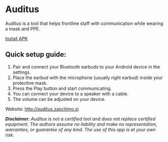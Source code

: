 # Auditus
Auditus is a tool that helps frontline staff with communication while wearing a mask and PPE.

[Install APK](http://maker.si/auditus/apk/Auditus_1v0.apk)


## Quick setup guide:
1. Pair and connect your Bluetooth earbuds to your Android device in the settings.
2. Place the earbud with the microphone (usually right earbud) inside your protective mask.
3. Press the Play button and start communicating.
4. You can connect your device to a speaker with a cable. 
5. The volume can be adjusted on your device.

Website: http://auditus.zascitimo.si

***Disclaimer**: Auditus is not a certified tool and does not replace certified equipment. The authors assume no liability and make no representation, warranties, or guarantee of any kind. The use of this app is at your own risk.*
